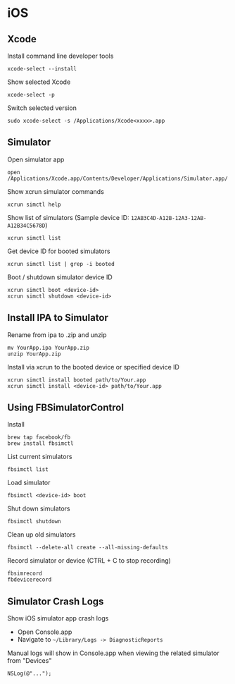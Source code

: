 # iOS

## Xcode

Install command line developer tools

    xcode-select --install

Show selected Xcode

    xcode-select -p

Switch selected version

    sudo xcode-select -s /Applications/Xcode<xxxx>.app

## Simulator

Open simulator app

    open /Applications/Xcode.app/Contents/Developer/Applications/Simulator.app/

Show xcrun simulator commands

    xcrun simctl help

Show list of simulators (Sample device ID: `12AB3C4D-A12B-12A3-12AB-A12B34C5678D`)

    xcrun simctl list

Get device ID for booted simulators

    xcrun simctl list | grep -i booted

Boot / shutdown simulator device ID

    xcrun simctl boot <device-id>
    xcrun simctl shutdown <device-id>

## Install IPA to Simulator

Rename from ipa to .zip and unzip

    mv YourApp.ipa YourApp.zip
    unzip YourApp.zip

Install via xcrun to the booted device or specified device ID

    xcrun simctl install booted path/to/Your.app
    xcrun simctl install <device-id> path/to/Your.app

## Using FBSimulatorControl

Install

    brew tap facebook/fb
    brew install fbsimctl

List current simulators

    fbsimctl list

Load simulator

    fbsimctl <device-id> boot

Shut down simulators

    fbsimctl shutdown

Clean up old simulators

    fbsimctl --delete-all create --all-missing-defaults

Record simulator or device (CTRL + C to stop recording)

    fbsimrecord
    fbdevicerecord

## Simulator Crash Logs

Show iOS simulator app crash logs

- Open Console.app
- Navigate to `~/Library/Logs -> DiagnosticReports`

Manual logs will show in Console.app when viewing the related simulator from "Devices"

    NSLog(@"...");
